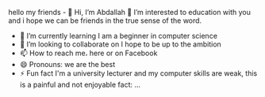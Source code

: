 hello my friends - 👋 Hi, I’m Abdallah 👀 I’m interested to education with you and i hope we can be friends in the true sense of the word. 
- 🌱 I’m currently learning I am a beginner in computer science 
- 💞️ I’m looking to collaborate on I hope to be up to the ambition
- 📫 How to reach me، here or on Facebook
- 😄 Pronouns: we are the best 
- ⚡ Fun fact I'm a university lecturer and my computer skills are weak, this is a painful and not enjoyable fact: ...

<!---
Abdallahsaleh352/Abdallahsaleh352 is a ✨ special ✨ repository because its `README.md` (this file) appears on your GitHub profile.
You can click the Preview link to take a look at your changes.
--->

